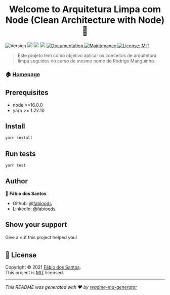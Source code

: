 <h1 align="center">Welcome to Arquitetura Limpa com Node (Clean Architecture with Node) 👋</h1>
<p>
  <img alt="Version" src="https://img.shields.io/badge/version-1.0.0-blue.svg?cacheSeconds=2592000" />
  <img src="https://img.shields.io/badge/npm-%3E%3D7.11.2-blue.svg" />
  <img src="https://img.shields.io/badge/node-%3E%3D16.0.0-blue.svg" />
  <img src="https://img.shields.io/badge/yarn-%3E%3D%201.22.10-blue.svg" />
  <a href="https://github.com/fabioods/CleanArchitecture-Node#readme" target="_blank">
    <img alt="Documentation" src="https://img.shields.io/badge/documentation-yes-brightgreen.svg" />
  </a>
  <a href="https://github.com/fabioods/CleanArchitecture-Node/graphs/commit-activity" target="_blank">
    <img alt="Maintenance" src="https://img.shields.io/badge/Maintained%3F-yes-green.svg" />
  </a>
  <a href="https://github.com/fabioods/CleanArchitecture-Node/blob/master/LICENSE" target="_blank">
    <img alt="License: MIT" src="https://img.shields.io/github/license/fabioods/Arquitetura Limpa com Node (Clean Architecture with Node)" />
  </a>
</p>

> Este projeto tem como objetivo aplicar os conceitos de arquitetura limpa seguidos no curso de mesmo nome do Rodrigo Manguinho.

### 🏠 [Homepage](https://github.com/fabioods/CleanArchitecture-Node)

## Prerequisites

- node >=16.0.0
- yarn >= 1.22.10

## Install

```sh
yarn install
```

## Run tests

```sh
yarn test
```

## Author

👤 **Fábio dos Santos**

* Github: [@fabioods](https://github.com/fabioods)
* LinkedIn: [@fabioods](https://linkedin.com/in/fabioods)

## Show your support

Give a ⭐️ if this project helped you!

## 📝 License

Copyright © 2021 [Fábio dos Santos](https://github.com/fabioods).<br />
This project is [MIT](https://github.com/fabioods/CleanArchitecture-Node/blob/master/LICENSE) licensed.

***
_This README was generated with ❤️ by [readme-md-generator](https://github.com/kefranabg/readme-md-generator)_
